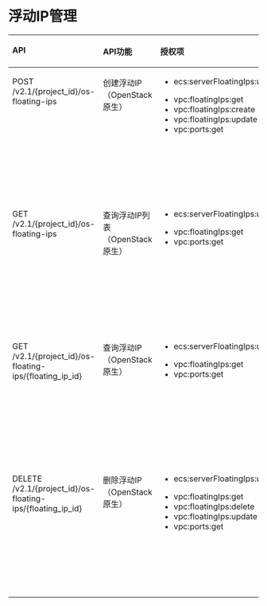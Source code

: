 # 浮动IP管理<a name="ZH-CN_TOPIC_0103072349"></a>

<a name="table597722943219"></a>
<table><thead align="left"><tr id="row20978132943210"><th class="cellrowborder" valign="top" width="35%" id="mcps1.1.5.1.1"><p id="p18978629163212"><a name="p18978629163212"></a><a name="p18978629163212"></a>API</p>
</th>
<th class="cellrowborder" valign="top" width="23.000000000000004%" id="mcps1.1.5.1.2"><p id="p10605125713535"><a name="p10605125713535"></a><a name="p10605125713535"></a>API功能</p>
</th>
<th class="cellrowborder" valign="top" width="21.000000000000004%" id="mcps1.1.5.1.3"><p id="p897882917325"><a name="p897882917325"></a><a name="p897882917325"></a>授权项</p>
</th>
<th class="cellrowborder" valign="top" width="21.000000000000004%" id="mcps1.1.5.1.4"><p id="p12155854174313"><a name="p12155854174313"></a><a name="p12155854174313"></a>授权作用域</p>
</th>
</tr>
</thead>
<tbody><tr id="row13978152915327"><td class="cellrowborder" valign="top" width="35%" headers="mcps1.1.5.1.1 "><p id="p1912112154117"><a name="p1912112154117"></a><a name="p1912112154117"></a>POST /v2.1/{project_id}/os-floating-ips</p>
</td>
<td class="cellrowborder" valign="top" width="23.000000000000004%" headers="mcps1.1.5.1.2 "><p id="p7583154214413"><a name="p7583154214413"></a><a name="p7583154214413"></a>创建浮动IP（OpenStack原生）</p>
</td>
<td class="cellrowborder" valign="top" width="21.000000000000004%" headers="mcps1.1.5.1.3 "><a name="ul2814752173220"></a><a name="ul2814752173220"></a><ul id="ul2814752173220"><li>ecs:serverFloatingIps:use</li></ul>
<a name="ul881435216324"></a><a name="ul881435216324"></a><ul id="ul881435216324"><li>vpc:floatingIps:get</li><li>vpc:floatingIps:create</li><li>vpc:floatingIps:update</li><li>vpc:ports:get</li></ul>
</td>
<td class="cellrowborder" valign="top" width="21.000000000000004%" headers="mcps1.1.5.1.4 "><a name="ul355251692"></a><a name="ul355251692"></a><ul id="ul355251692"><li>支持：</li></ul>
<p id="p1255459915"><a name="p1255459915"></a><a name="p1255459915"></a>项目(Project)</p>
<p id="p10552051794"><a name="p10552051794"></a><a name="p10552051794"></a></p>
<a name="ul65575895"></a><a name="ul65575895"></a><ul id="ul65575895"><li>不支持：</li></ul>
<p id="p1171551096"><a name="p1171551096"></a><a name="p1171551096"></a>企业项目(Enterprise Project)</p>
</td>
</tr>
<tr id="row89781529103215"><td class="cellrowborder" valign="top" width="35%" headers="mcps1.1.5.1.1 "><p id="p75051616124113"><a name="p75051616124113"></a><a name="p75051616124113"></a>GET /v2.1/{project_id}/os-floating-ips</p>
</td>
<td class="cellrowborder" valign="top" width="23.000000000000004%" headers="mcps1.1.5.1.2 "><p id="p0584742164410"><a name="p0584742164410"></a><a name="p0584742164410"></a>查询浮动IP列表（OpenStack原生）</p>
</td>
<td class="cellrowborder" valign="top" width="21.000000000000004%" headers="mcps1.1.5.1.3 "><a name="ul9814155217321"></a><a name="ul9814155217321"></a><ul id="ul9814155217321"><li>ecs:serverFloatingIps:use</li></ul>
<a name="ul3814155213214"></a><a name="ul3814155213214"></a><ul id="ul3814155213214"><li>vpc:floatingIps:get</li><li>vpc:ports:get</li></ul>
</td>
<td class="cellrowborder" valign="top" width="21.000000000000004%" headers="mcps1.1.5.1.4 "><a name="ul20485628171010"></a><a name="ul20485628171010"></a><ul id="ul20485628171010"><li>支持：</li></ul>
<p id="p850142820105"><a name="p850142820105"></a><a name="p850142820105"></a>项目(Project)</p>
<p id="p2501128141018"><a name="p2501128141018"></a><a name="p2501128141018"></a></p>
<a name="ul11501328201017"></a><a name="ul11501328201017"></a><ul id="ul11501328201017"><li>不支持：</li></ul>
<p id="p18501152813101"><a name="p18501152813101"></a><a name="p18501152813101"></a>企业项目(Enterprise Project)</p>
</td>
</tr>
<tr id="row18978329133213"><td class="cellrowborder" valign="top" width="35%" headers="mcps1.1.5.1.1 "><p id="p14179172084116"><a name="p14179172084116"></a><a name="p14179172084116"></a>GET /v2.1/{project_id}/os-floating-ips/{floating_ip_id}</p>
</td>
<td class="cellrowborder" valign="top" width="23.000000000000004%" headers="mcps1.1.5.1.2 "><p id="p1758434224416"><a name="p1758434224416"></a><a name="p1758434224416"></a>查询浮动IP（OpenStack原生）</p>
</td>
<td class="cellrowborder" valign="top" width="21.000000000000004%" headers="mcps1.1.5.1.3 "><a name="ul081435217326"></a><a name="ul081435217326"></a><ul id="ul081435217326"><li>ecs:serverFloatingIps:use</li></ul>
<a name="ul188144526328"></a><a name="ul188144526328"></a><ul id="ul188144526328"><li>vpc:floatingIps:get</li><li>vpc:ports:get</li></ul>
</td>
<td class="cellrowborder" valign="top" width="21.000000000000004%" headers="mcps1.1.5.1.4 "><a name="ul1592210302105"></a><a name="ul1592210302105"></a><ul id="ul1592210302105"><li>支持：</li></ul>
<p id="p692211305107"><a name="p692211305107"></a><a name="p692211305107"></a>项目(Project)</p>
<p id="p992218302103"><a name="p992218302103"></a><a name="p992218302103"></a></p>
<a name="ul69220308107"></a><a name="ul69220308107"></a><ul id="ul69220308107"><li>不支持：</li></ul>
<p id="p12922430111014"><a name="p12922430111014"></a><a name="p12922430111014"></a>企业项目(Enterprise Project)</p>
</td>
</tr>
<tr id="row19781429183210"><td class="cellrowborder" valign="top" width="35%" headers="mcps1.1.5.1.1 "><p id="p9371172418414"><a name="p9371172418414"></a><a name="p9371172418414"></a>DELETE /v2.1/{project_id}/os-floating-ips/{floating_ip_id}</p>
</td>
<td class="cellrowborder" valign="top" width="23.000000000000004%" headers="mcps1.1.5.1.2 "><p id="p3584124220448"><a name="p3584124220448"></a><a name="p3584124220448"></a>删除浮动IP（OpenStack原生）</p>
</td>
<td class="cellrowborder" valign="top" width="21.000000000000004%" headers="mcps1.1.5.1.3 "><a name="ul19814145233218"></a><a name="ul19814145233218"></a><ul id="ul19814145233218"><li>ecs:serverFloatingIps:use</li></ul>
<a name="ul7815152203218"></a><a name="ul7815152203218"></a><ul id="ul7815152203218"><li>vpc:floatingIps:get</li><li>vpc:floatingIps:delete</li><li>vpc:floatingIps:update</li><li>vpc:ports:get</li></ul>
</td>
<td class="cellrowborder" valign="top" width="21.000000000000004%" headers="mcps1.1.5.1.4 "><a name="ul1439117322109"></a><a name="ul1439117322109"></a><ul id="ul1439117322109"><li>支持：</li></ul>
<p id="p93911432201015"><a name="p93911432201015"></a><a name="p93911432201015"></a>项目(Project)</p>
<p id="p1039113221010"><a name="p1039113221010"></a><a name="p1039113221010"></a></p>
<a name="ul43911932131017"></a><a name="ul43911932131017"></a><ul id="ul43911932131017"><li>不支持：</li></ul>
<p id="p139112320101"><a name="p139112320101"></a><a name="p139112320101"></a>企业项目(Enterprise Project)</p>
</td>
</tr>
</tbody>
</table>

